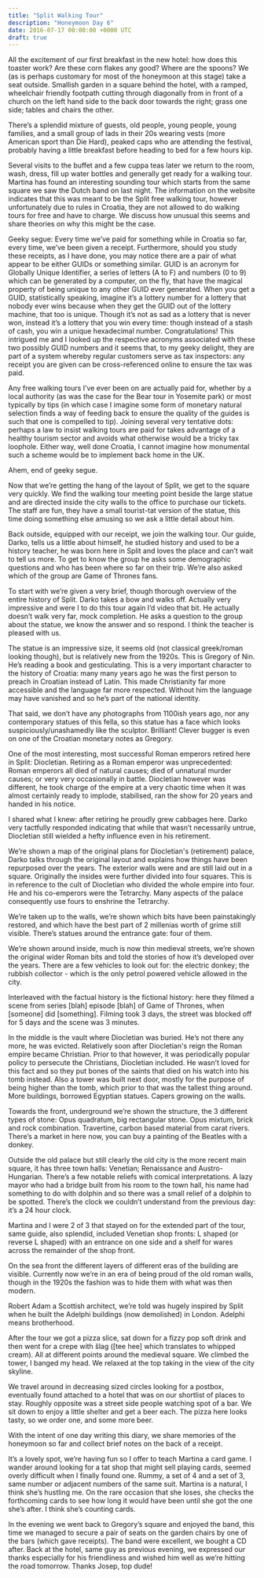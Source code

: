 ```yaml
---
title: "Split Walking Tour"
description: "Honeymoon Day 6"
date: 2016-07-17 00:00:00 +0000 UTC
draft: true
---
```


All the excitement of our first breakfast in the new hotel: how does this toaster work? Are these corn flakes any good? Where are the spoons? We (as is perhaps customary for most of the honeymoon at this stage) take a seat outside. Smallish garden in a square behind the hotel, with a ramped, wheelchair friendly footpath cutting through diagonally from in front of a church on the left hand side to the back door towards the right; grass one side; tables and chairs the other.

There’s a splendid mixture of guests, old people, young people, young families, and a small group of lads in their 20s wearing vests (more American sport than Die Hard), peaked caps who are attending the festival, probably having a little breakfast before heading to bed for a few hours kip.

Several visits to the buffet and a few cuppa teas later we return to the room, wash, dress, fill up water bottles and generally get ready for a walking tour. Martina has found an interesting sounding tour which starts from the same square we saw the Dutch band on last night. The information on the website indicates that this was meant to be the Split free walking tour, however unfortunately due to rules in Croatia, they are not allowed to do walking tours for free and have to charge. We discuss how unusual this seems and share theories on why this might be the case.

Geeky segue: Every time we’ve paid for something while in Croatia so far, every time, we’ve been given a receipt. Furthermore, should you study these receipts, as I have done, you may notice there are a pair of what appear to be either GUIDs or something similar. GUID is an acronym for Globally Unique Identifier, a series of letters (A to F) and numbers (0 to 9) which can be generated by a computer, on the fly, that have the magical property of being unique to any other GUID ever generated. When you get a GUID, statistically speaking, imagine it’s a lottery number for a lottery that nobody ever wins because when they get the GUID out of the lottery machine, that too is unique. Though it’s not as sad as a lottery that is never won, instead it’s a lottery that you win every time: though instead of a stash of cash, you win a unique hexadecimal number. Congratulations! This intrigued me and I looked up the respective acronyms associated with these two possibly GUID numbers and it seems that, to my geeky delight, they are part of a system whereby regular customers serve as tax inspectors: any receipt you are given can be cross-referenced online to ensure the tax was paid.

Any free walking tours I’ve ever been on are actually paid for, whether by a local authority (as was the case for the Bear tour in Yosemite park) or most typically by tips (in which case I imagine some form of monetary natural selection finds a way of feeding back to ensure the quality of the guides is such that one is compelled to tip). Joining several very tentative dots: perhaps a law to insist walking tours are paid for takes advantage of a healthy tourism sector and avoids what otherwise would be a tricky tax loophole. Either way, well done Croatia, I cannot imagine how monumental such a scheme would be to implement back home in the UK.

Ahem, end of geeky segue.

Now that we’re getting the hang of the layout of Split, we get to the square very quickly. We find the walking tour meeting point beside the large statue and are directed inside the city walls to the office to purchase our tickets. The staff are fun, they have a small tourist-tat version of the statue, this time doing something else amusing so we ask a little detail about him.

Back outside, equipped with our receipt, we join the walking tour. Our guide, Darko,  tells us a little about himself, he studied history and used to be a history teacher, he was born here in Split and loves the place and can’t wait to tell us more. To get to know the group he asks some demographic questions and who has been where so far on their trip. We’re also asked which of the group are Game of Thrones fans.

To start with we’re given a very brief, though thorough overview of the entire history of Split. Darko takes a bow and walks off. Actually very impressive and were I to do this tour again I’d video that bit. He actually doesn’t walk very far, mock completion. He asks a question to the group about the statue, we know the answer and so respond. I think the teacher is pleased with us.

The statue is an impressive size, it seems old (not classical greek/roman looking though), but is relatively new from the 1920s. This is Gregory of Nin. He’s reading a book and gesticulating. This is a very important character to the history of Croatia: many many years ago he was the first person to preach in Croatian instead of Latin. This made Christianity far more accessible and the language far more respected. Without him the language may have vanished and so he’s part of the national identity.

That said, we don’t have any photographs from 1100ish years ago, nor any contemporary statues of this fella, so this statue has a face which looks suspiciously/unashamedly like the sculptor. Brilliant! Clever bugger is even on one of the Croatian monetary notes as Gregory.

One of the most interesting, most successful Roman emperors retired here in Split: Diocletian. Retiring as a Roman emperor was unprecedented: Roman emperors all died of natural causes; died of unnatural murder causes; or very very occasionally in battle. Diocletian however was different, he took charge of the empire at a very chaotic time when it was almost certainly ready to implode, stabilised, ran the show for 20 years and handed in his notice.

I shared what I knew: after retiring he proudly grew cabbages here. Darko very tactfully responded indicating that while that wasn’t necessarily untrue, Diocletian still wielded a hefty influence even in his retirement.

We’re shown a map of the original plans for Diocletian's (retirement) palace, Darko talks through the original layout and explains how things have been repurposed over the years. The exterior walls were and are still laid out in a square. Originally the insides were further divided into four squares. This is in reference to the cult of Diocletian who divided the whole empire into four. He and his co-emperors were the Tetrarchy. Many aspects of the palace consequently use fours to enshrine the Tetrarchy.

We’re taken up to the walls, we’re shown which bits have been painstakingly restored, and which have the best part of 2 millenias worth of grime still visible. There’s statues around the entrance gate: four of them.

We’re shown around inside, much is now thin medieval streets, we’re shown the original wider Roman bits and told the stories of how it’s developed over the years. There are a few vehicles to look out for: the electric donkey; the rubbish collector - which is the only petrol powered vehicle allowed in the city.

Interleaved with the factual history is the fictional history: here they filmed a scene from series [blah] episode [blah] of Game of Thrones, when [someone] did [something]. Filming took 3 days, the street was blocked off for 5 days and the scene was 3 minutes.

In the middle is the vault where Diocletian was buried. He’s not there any more, he was evicted. Relatively soon after Diocletian's reign the Roman empire became Christian. Prior to that however, it was periodically popular policy to persecute the Christians, Diocletian included. He wasn’t loved for this fact and so they put bones of the saints that died on his watch into his tomb instead. Also a tower was built next door, mostly for the purpose of being higher than the tomb, which prior to that was the tallest thing around. More buildings, borrowed Egyptian statues. Capers growing on the walls.

Towards the front, underground we’re shown the structure, the 3 different types of stone: Opus quadratum, big rectangular stone. Opus mixtum, brick and rock combination. Travertine, carbon based material from carat rivers. There’s a market in here now, you can buy a painting of the Beatles with a donkey.

Outside the old palace but still clearly the old city is the more recent main square, it has three town halls: Venetian; Renaissance and Austro-Hungarian. There’s a few notable reliefs with comical interpretations. A lazy mayor who had a bridge built from his room to the town hall, his name had something to do with dolphin and so there was a small relief of a dolphin to be spotted. There’s the clock we couldn’t understand from the previous day: it’s a 24 hour clock.

Martina and I were 2 of 3 that stayed on for the extended part of the tour, same guide, also splendid, included Venetian shop fronts: L shaped (or reverse L shaped) with an entrance on one side and a shelf for wares across the remainder of the shop front.

On the sea front the different layers of different eras of the building are visible. Currently now we’re in an era of being proud of the old roman walls, though in the 1920s the fashion was to hide them with what was then modern.

Robert Adam a Scottish architect, we’re told was hugely inspired by Split when he built the Adelphi buildings (now demolished) in London. Adelphi means brotherhood.

After the tour we got a pizza slice, sat down for a fizzy pop soft drink and then went for a crepe with šlag ([tee hee] which translates to whipped cream). All at different points around the medieval square. We climbed the tower, I banged my head. We relaxed at the top taking in the view of the city skyline.

We travel around in decreasing sized circles looking for a postbox, eventually found attached to a hotel that was on our shortlist of places to stay. Roughly opposite was a street side people watching spot of a bar. We sit down to enjoy a little shelter and get a beer each. The pizza here looks tasty, so we order one, and some more beer.

With the intent of one day writing this diary, we share memories of the honeymoon so far and collect brief notes on the back of a receipt.

It’s a lovely spot, we’re having fun so I offer to teach Martina a card game. I wander around looking for a tat shop that might sell playing cards, seemed overly difficult when I finally found one. Rummy, a set of 4 and a set of 3, same number or adjacent numbers of the same suit. Martina is a natural, I think she’s hustling me. On the rare occasion that she loses, she checks the forthcoming cards to see how long it would have been until she got the one she’s after. I think she’s counting cards.

In the evening we went back to Gregory’s square and enjoyed the band, this time we managed to secure a pair of seats on the garden chairs by one of the bars (which gave receipts). The band were excellent, we bought a CD after. Back at the hotel, same guy as previous evening, we expressed our thanks especially for his friendliness and wished him well as we’re hitting the road tomorrow. Thanks Josep, top dude!
